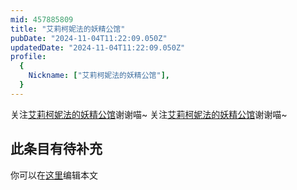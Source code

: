 ```yaml
---
mid: 457885809
title: "艾莉柯妮法的妖精公馆"
pubDate: "2024-11-04T11:22:09.050Z"
updatedDate: "2024-11-04T11:22:09.050Z"
profile:
  {
    Nickname: ["艾莉柯妮法的妖精公馆"],
  }
---
```


关注[艾莉柯妮法的妖精公馆](https://space.bilibili.com/457885809)谢谢喵~ 关注[艾莉柯妮法的妖精公馆](https://space.bilibili.com/457885809)谢谢喵~

## 此条目有待补充
你可以在[这里](https://github.com/Yuhanawa/VTuber.ICU-Content/edit/master/v/艾莉柯妮法的妖精公馆/index.md)编辑本文
